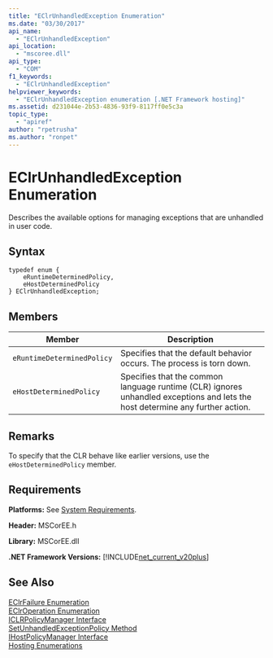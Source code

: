 ```yaml
---
title: "EClrUnhandledException Enumeration"
ms.date: "03/30/2017"
api_name: 
  - "EClrUnhandledException"
api_location: 
  - "mscoree.dll"
api_type: 
  - "COM"
f1_keywords: 
  - "EClrUnhandledException"
helpviewer_keywords: 
  - "EClrUnhandledException enumeration [.NET Framework hosting]"
ms.assetid: d231044e-2b53-4836-93f9-8117ff0e5c3a
topic_type: 
  - "apiref"
author: "rpetrusha"
ms.author: "ronpet"
---
```

# EClrUnhandledException Enumeration
Describes the available options for managing exceptions that are unhandled in user code.  
  
## Syntax  
  
```  
typedef enum {  
    eRuntimeDeterminedPolicy,  
    eHostDeterminedPolicy  
} EClrUnhandledException;  
```  
  
## Members  
  
|Member|Description|  
|------------|-----------------|  
|`eRuntimeDeterminedPolicy`|Specifies that the default behavior occurs. The process is torn down.|  
|`eHostDeterminedPolicy`|Specifies that the common language runtime (CLR) ignores unhandled exceptions and lets the host determine any further action.|  
  
## Remarks  
 To specify that the CLR behave like earlier versions, use the `eHostDeterminedPolicy` member.  
  
## Requirements  
 **Platforms:** See [System Requirements](../../../../docs/framework/get-started/system-requirements.md).  
  
 **Header:** MSCorEE.h  
  
 **Library:** MSCorEE.dll  
  
 **.NET Framework Versions:** [!INCLUDE[net_current_v20plus](../../../../includes/net-current-v20plus-md.md)]  
  
## See Also  
 [EClrFailure Enumeration](../../../../docs/framework/unmanaged-api/hosting/eclrfailure-enumeration.md)  
 [EClrOperation Enumeration](../../../../docs/framework/unmanaged-api/hosting/eclroperation-enumeration.md)  
 [ICLRPolicyManager Interface](../../../../docs/framework/unmanaged-api/hosting/iclrpolicymanager-interface.md)  
 [SetUnhandledExceptionPolicy Method](../../../../docs/framework/unmanaged-api/hosting/iclrpolicymanager-setunhandledexceptionpolicy-method.md)  
 [IHostPolicyManager Interface](../../../../docs/framework/unmanaged-api/hosting/ihostpolicymanager-interface.md)  
 [Hosting Enumerations](../../../../docs/framework/unmanaged-api/hosting/hosting-enumerations.md)
